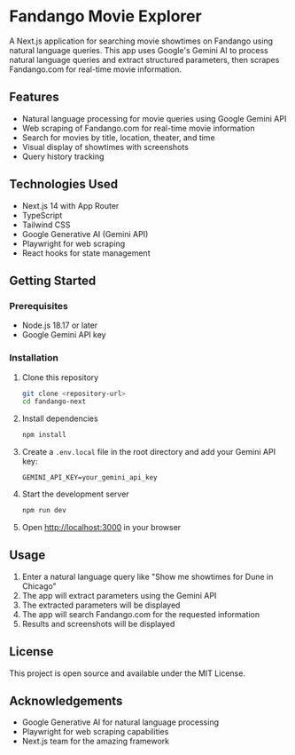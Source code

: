 # Fandango Movie Explorer

A Next.js application for searching movie showtimes on Fandango using natural language queries. This app uses Google's Gemini AI to process natural language queries and extract structured parameters, then scrapes Fandango.com for real-time movie information.

## Features

- Natural language processing for movie queries using Google Gemini API
- Web scraping of Fandango.com for real-time movie information
- Search for movies by title, location, theater, and time
- Visual display of showtimes with screenshots
- Query history tracking

## Technologies Used

- Next.js 14 with App Router
- TypeScript
- Tailwind CSS
- Google Generative AI (Gemini API)
- Playwright for web scraping
- React hooks for state management

## Getting Started

### Prerequisites

- Node.js 18.17 or later
- Google Gemini API key

### Installation

1. Clone this repository

   ```bash
   git clone <repository-url>
   cd fandango-next
   ```

2. Install dependencies

   ```bash
   npm install
   ```

3. Create a `.env.local` file in the root directory and add your Gemini API key:

   ```
   GEMINI_API_KEY=your_gemini_api_key
   ```

4. Start the development server

   ```bash
   npm run dev
   ```

5. Open [http://localhost:3000](http://localhost:3000) in your browser

## Usage

1. Enter a natural language query like "Show me showtimes for Dune in Chicago"
2. The app will extract parameters using the Gemini API
3. The extracted parameters will be displayed
4. The app will search Fandango.com for the requested information
5. Results and screenshots will be displayed

## License

This project is open source and available under the MIT License.

## Acknowledgements

- Google Generative AI for natural language processing
- Playwright for web scraping capabilities
- Next.js team for the amazing framework
